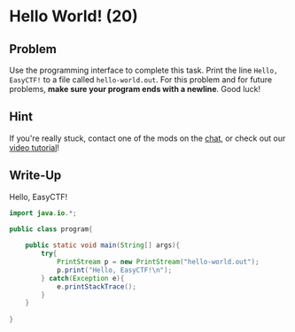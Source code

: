 # Hello World! (20)

## Problem

Use the programming interface to complete this task. Print the line `Hello, EasyCTF!` to a file called `hello-world.out`. For this problem and for future problems,&nbsp;**make sure your program ends with a newline**. Good luck!

## Hint

If you're really stuck, contact one of the mods on the [chat](https://www.easyctf.com/chat), or check out our [video tutorial](https://www.youtube.com/watch?v=GP1ZfzRSclQ)!

## Write-Up

Hello, EasyCTF!

```java
import java.io.*;

public class program{
	
	public static void main(String[] args){
		try{
			PrintStream p = new PrintStream("hello-world.out");
			p.print("Hello, EasyCTF!\n");
		} catch(Exception e){
			e.printStackTrace();
		}
	}
	
}
```
